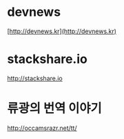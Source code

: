 # devnews  
[http://devnews.kr](http://devnews.kr)

# stackshare.io  
http://stackshare.io  

# 류광의 번역 이야기
http://occamsrazr.net/tt/
